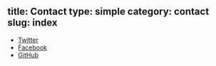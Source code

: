 title: Contact
type: simple
category: contact
slug: index
---
* [Twitter][twitter]
* [Facebook][fb]
* [GitHub][gh]

[twitter]:http://twitter.com/robatron
[fb]:http://facebook.com/robmd
[gh]:http://github.com/robatron
